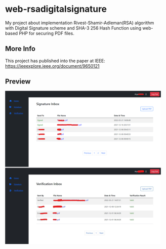 # web-rsadigitalsignature
My project about implementation Rivest-Shamir-Adleman(RSA) algorithm with Digital Signature scheme and SHA-3 256 Hash Function using web-based PHP for securing PDF files.

## More Info
This project has published into the paper at IEEE:
https://ieeexplore.ieee.org/document/9650121

## Preview
![PreviewImage](/preview/signature.png)
![PreviewImage](/preview/verification.jpg)
